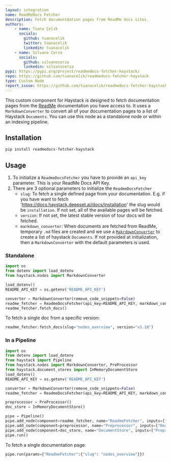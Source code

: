 ```yaml
---
layout: integration
name: ReadMeDocs Fetcher
description: Fetch documentdation pages from ReadMe docs sites.
authors:
    - name: Tuana Çelik
      socials:
        github: tuanacelik
        twitter: tuanacelik
        linkedin: tuanacelik
    - name: Silvano Cerza
      socials:
        github: silvanocerza
        linkedin: silvanocerza
pypi: https://pypi.org/project/readmedocs-fetcher-haystack/
repo: https://github.com/tuanacelik/readmedocs-fetcher-haystack
type: Custom Node
report_issue: https://github.com/tuanacelik/readmedocs-fetcher-haystack/issues
---
```


This custom component for Haystack is designed to fetch documentation pages from the [ReadMe](https://readme.com/) documentation you have access to. It uses a `MarkdownConverter` to convert all of your documentation pages to a list of Haystack `Documents`. You can use this node as a standalone node or within an indexing pipeline. 

## Installation

```bash
pip install readmedocs-fetcher-haystack
```

## Usage

1. To initialize a `ReadmeDocsFetcher` you have to provide an `api_key` parameter. This is your ReadMe Docs API Key.
2. There are 3 optional parameters to initialize the `ReadmeDocsFetcher`
    - `slug`: To fetch a single defined page from your documentation. E.g. if you have want to fetch 'https://docs.haystack.deepset.ai/docs/installation' the slug would be `installation`. If not set, all of the available pages will be fetched.
    - `version`: If not set, the latest stable version of tour docs will be fetched. 
    - `markdown_converter`: When documents are fetched from ReadMe, temporary `.md` files are created and we use a [`MakrdownConverter`](https://docs.haystack.deepset.ai/reference/file-converters-api#markdownconverter) to create a list of haystack `Documents`. If not provided at initialization, then a `MarkdownConverter` with the default parameters is used.

### Standalone
```python
import os
from dotenv import load_dotenv
from haystack.nodes import MarkdownConverter

load_dotenv()
README_API_KEY = os.getenv('README_API_KEY')

converter = MarkdownConverter(remove_code_snippets=False)
readme_fetcher = ReadmeDocsFetcher(api_key=README_API_KEY, markdown_converter=converter)
readme_fetcher.fetch_docs()
```

To fetch a single doc from a specific version:
```python
readme_fetcher.fetch_docs(slug="nodes_overview", version="v1.18")
```
### In a Pipeline

```python
import os
from dotenv import load_dotenv
from haystack import Pipeline
from haystack.nodes import MarkdownConverter, PreProcessor
from haystack.document_stores import InMemoryDocumentStore
load_dotenv()
README_API_KEY = os.getenv('README_API_KEY')

converter = MarkdownConverter(remove_code_snippets=False)
readme_fetcher = ReadmeDocsFetcher(api_key=README_API_KEY, markdown_converter=converter)

preprocessor = PreProcessor()
doc_store = InMemoryDocumentStore()

pipe = Pipeline()
pipe.add_node(component=readme_fetcher, name="ReadmeFetcher", inputs=["File"])
pipe.add_node(component=preprocessor, name="Preprocessor", inputs=["ReadmeFetcher"])
pipe.add_node(component=doc_store, name="DocumentStore", inputs=["Preprocessor"])
pipe.run()
```

To fetch a single documentation page:
```python
pipe.run(params={"ReadmeFetcher":{"slug": "nodes_overview"}})
```

